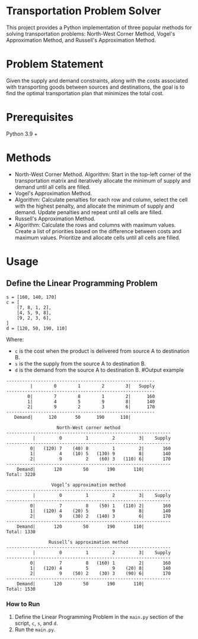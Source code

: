 # Transportation Problem Solver
This project provides a Python implementation of three popular methods for solving transportation problems: North-West Corner Method, Vogel's Approximation Method, and Russell's Approximation Method.
# Problem Statement
Given the supply and demand constraints, along with the costs associated with transporting goods between sources and destinations, the goal is to find the optimal transportation plan that minimizes the total cost.
# Prerequisites
Python 3.9 +
# Methods
- North-West Corner Method. Algorithm: Start in the top-left corner of the transportation matrix and iteratively allocate the minimum of supply and demand until all cells are filled.
- Vogel's Approximation Method.
- Algorithm: Calculate penalties for each row and column, select the cell with the highest penalty, and allocate the minimum of supply and demand. Update penalties and repeat until all cells are filled.
- Russell's Approximation Method.
- Algorithm: Calculate the rows and columns with maximum values. Create a list of priorities based on the difference between costs and maximum values. Prioritize and allocate cells until all cells are filled.
# Usage
## Define the Linear Programming Problem
```
s = [160, 140, 170]
c = [
    [7, 8, 1, 2],
    [4, 5, 9, 8],
    [9, 2, 3, 6],
]
d = [120, 50, 190, 110]
```
Where:
- `c` is the cost when the product is delivered from source A to destination B.
- `s` is the the supply from the source A to destination B.
- `d` is the demand from the source A to destination B.
#Output example
```  Initial Transportation Table
--------------------------------------------------------
         |        0        1        2        3|   Supply
--------------------------------------------------------
        0|        7        8        1        2|      160
        1|        4        5        9        8|      140
        2|        9        2        3        6|      170
--------------------------------------------------------
   Demand|      120       50      190      110|

                   North-West corner method                   
--------------------------------------------------------------
          |         0         1         2         3|    Supply
--------------------------------------------------------------
         0|   (120) 7    (40) 8         1         2|       160
         1|         4    (10) 5   (130) 9         8|       140
         2|         9         2    (60) 3   (110) 6|       170
--------------------------------------------------------------
    Demand|       120        50       190       110|
Total: 3220

                 Vogel’s approximation method                 
--------------------------------------------------------------
          |         0         1         2         3|    Supply
--------------------------------------------------------------
         0|         7         8    (50) 1   (110) 2|       160
         1|   (120) 4    (20) 5         9         8|       140
         2|         9    (30) 2   (140) 3         6|       170
--------------------------------------------------------------
    Demand|       120        50       190       110|
Total: 1330

                Russell’s approximation method                
--------------------------------------------------------------
          |         0         1         2         3|    Supply
--------------------------------------------------------------
         0|         7         8   (160) 1         2|       160
         1|   (120) 4         5         9    (20) 8|       140
         2|         9    (50) 2    (30) 3    (90) 6|       170
--------------------------------------------------------------
    Demand|       120        50       190       110|
Total: 1530
```
### How to Run

1. Define the Linear Programming Problem in the `main.py` section of the script, `c`, `s`, and `d`.
2. Run the `main.py`.
